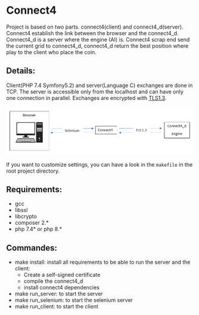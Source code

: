 Connect4
==========
Project is based on two parts. connect4(client) and connect4_d(server). Connect4 establish the link between the browser and the connect4_d. Connect4_d is a server where the engine (AI) is. Connect4 scrap end send the current grid to connect4_d, connect4_d return the best position where play to the client who place the coin.

Details:
----------
Client(PHP 7.4 Symfony5.2) and server(Language C) exchanges are done in TCP. The server is accessible only from the localhost and can have only one connection in parallel. Exchanges are encrypted with [TLS1.3](https://en.wikipedia.org/wiki/Transport_Layer_Security).

![alt text](./Images/process.PNG "Process used")

If you want to customize settings, you can have a look in the `makefile` in the root project directory.

Requirements:
----------
- gcc
- libssl
- libcrypto
- composer 2.*
- php 7.4* or php 8.*

Commandes:
----------
- make install: install all requirements to be able to run the server and the client:
    - Create a self-signed certificate
    - compile the connect4_d
    - install connect4 dependencies
- make run_server: to start the server
- make run_selenium: to start the selenium server
- make run_client: to start the client